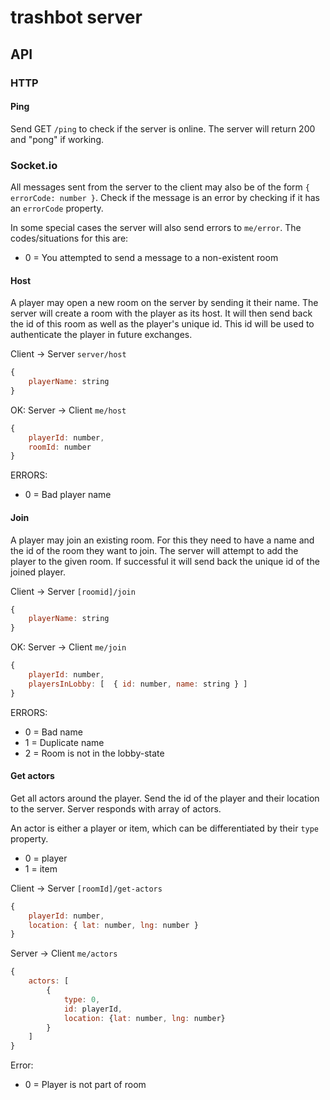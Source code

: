 # trashbot server

## API

### HTTP

#### Ping

Send GET `/ping` to check if the server is online. The server will return
200 and "pong" if working.

### Socket.io

All messages sent from the server to the client may also be of the form
`{ errorCode: number }`. Check if the message is an error by checking if it has
an `errorCode` property.

In some special cases the server will also send errors to `me/error`. The
codes/situations for this are:

- 0 = You attempted to send a message to a non-existent room

#### Host

A player may open a new room on the server by sending it their name. The server
will create a room with the player as its host. It will then send back the id
of this room as well as the player's unique id. This id will be used to
authenticate the player in future exchanges.

Client -> Server `server/host`

```js
{
    playerName: string
}
```

OK: Server -> Client `me/host`

```js 
{
    playerId: number, 
    roomId: number
}
```

ERRORS:

- 0 = Bad player name

#### Join

A player may join an existing room. For this they need to have a name and
the id of the room they want to join. The server will attempt to add the
player to the given room. If successful it will send back the unique id of the
joined player.

Client -> Server `[roomid]/join`

```js
{
    playerName: string
}
```

OK: Server -> Client `me/join`

```js
{
    playerId: number,
    playersInLobby: [  { id: number, name: string } ]
}
```

ERRORS:

- 0 = Bad name
- 1 = Duplicate name
- 2 = Room is not in the lobby-state

#### Get actors

Get all actors around the player. Send the id of the player and their
location to the server. Server responds with array of actors.

An actor is either a player or item, which can be differentiated by their
`type` property.

- 0 = player
- 1 = item

Client -> Server `[roomId]/get-actors`

```js
{
    playerId: number, 
    location: { lat: number, lng: number }
}
```

Server -> Client `me/actors`

```js
{
    actors: [
        {
            type: 0,
            id: playerId,
            location: {lat: number, lng: number}
        }
    ]
}
```

Error:

- 0 = Player is not part of room
